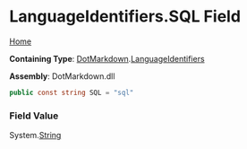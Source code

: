 # LanguageIdentifiers\.SQL Field

[Home](../../../README.md)

**Containing Type**: [DotMarkdown](../../README.md)\.[LanguageIdentifiers](../README.md)

**Assembly**: DotMarkdown\.dll

```csharp
public const string SQL = "sql"
```

### Field Value

System\.[String](https://docs.microsoft.com/en-us/dotnet/api/system.string)